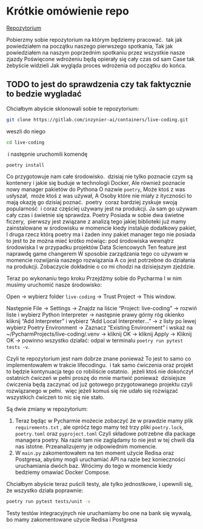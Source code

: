 # Krótkie omówienie repo

[Repozytorium](https://gitlab.com/inzynier-ai/containers/live-coding)

Pobierzmy sobie repozytorium na którym będziemy pracować.  tak jak powiedziałem na początku naszego pierwszego spotkania, Tak jak powiedziałem na naszym poprzednim spotkaniu przez wszystkie nasze zjazdy Poświęcone wdrożeniu będą opierały się cały czas od sam Case tak żebyście widzieli Jak wygląda proces wdrożenia od początku do końca.

## TODO to jest do sprawdzenia czy tak faktycznie to bedzie wygladać

Chciałbym abyście sklonowali sobie te repozytorium:

```bash
git clone https://gitlab.com/inzynier-ai/containers/live-coding.git
```

weszli do niego

```bash
cd live-coding
```
 i następnie uruchomili komendę 
 
```bash
poetry install
```

Co przygotowuje nam całe środowisko.  dzisiaj nie tylko poznacie czym są kontenery i jakie się buduje w technologii Docker, Ale również poznacie nowy manager pakietów do Pythona O nazwie `poetry`, Może ktoś z was usłyszał,  może ktoś z was używał, A Osoby które nie miały z ityczności to mają okazję go dzisiaj poznać.  poetry  coraz bardziej zyskuje swoją popularność  i coraz częściej używany jest na produkcji. Ja sam go używam cały czas i świetnie się sprawdza. Poetry Posiada w sobie dwa świetne ficzery,  pierwszy jest związane z analizą tego jakiej biblioteki już mamy zainstalowane w środowisku w momencie kiedy instaluje dodatkowy pakiet, I druga rzecz którą poetry ma i żaden inny pakiet manager tego nie posiada to jest to że można mieć krótko mówiąc: pod środowiska wewnątrz środowiska I w przypadku projektów Data Sciencowych Ten feature jest naprawdę game changerem W sposobie zarządzania tego co używam w momencie rozwijania naszego rozwiązania A co jest potrzebne do działania na produkcji. Zobaczycie dokładnie o co mi chodzi na dzisiejszym zjeździe.

Teraz po wykonaniu tego kroku Przejdźmy sobie do Pycharma I w nim musimy uruchomić nasze środowisko:

Open -> wybierz folder `live-coding` -> Trust Project -> This window.

Następnie File -> Settings -> Znajdz na liście “Project: live-coding” -> rozwiń liste i wybierz Python Interpreter -> następnie prawy górny róg okienko kliknij “Add Interpreter” i wybierz “Add Local Interpreter…” -> z listy po lewej wybierz Poetry Environment -> Zaznacz “Existing Environment” i wskaż na  ~/PycharmProjects/live-coding/.venv -> kliknij OK -> kliknij Apply -> Kliknij OK -> powinno wszystko działać: odpal w terminalu `poetry run pytest tests -v`.

Czyli te repozytorium jest nam dobrze znane ponieważ To jest to samo co implementowałem w trakcie lifecodingu.  i tak samo ćwiczenia oraz projekt to będzie kontynuacja tego co robiliście ostatnio.  jeżeli ktoś nie dokończył ostatnich ćwiczeń w pełni proszę do mnie martwić ponieważ  dzisiejsze ćwiczenia będą zaczynać od już gotowego przygotowanego projektu czyli rozwiązanego w pełni.  więc jeżeli komuś się nie udało się rozwiązać wszystkich ćwiczeń to nic się nie stało.

Są dwie zmiany w repozytorium:

1. Teraz będąc w Pycharmie możecie zobaczyć że w prawdzie mamy plik `requirements.txt` , ale opróćz tego mamy też trzy pliki `poetry.lock`, `poetry.toml` oraz `pyproject.toml` Czyli składowe potrzebne dla package managera poetry. Na razie tam nie zaglądamy to nie jest w tej chwili dla nas istotne. Przeanalizujemy je odpowiednim momencie.
2. W `main.py` zakomentowałem na ten moment użycie Redisa oraz Postgresa, abyśmy mogli uruchamiać API na razie bez konieczności uruchamiania dwóch baz. Wrócimy do tego w momencie kiedy bedziemy omawiać Docker Compose.

Chciałbym abyście teraz puścili testy, ale tylko jednostkowe, i upewnili się, że wszystko działa poprawnie:

```bash
poetry run pytest tests/unit -v
```

Testy testów integracyjnych nie uruchamiamy bo one na bank się wywalą, bo mamy zakomentowane użycie Redisa i Postgresa